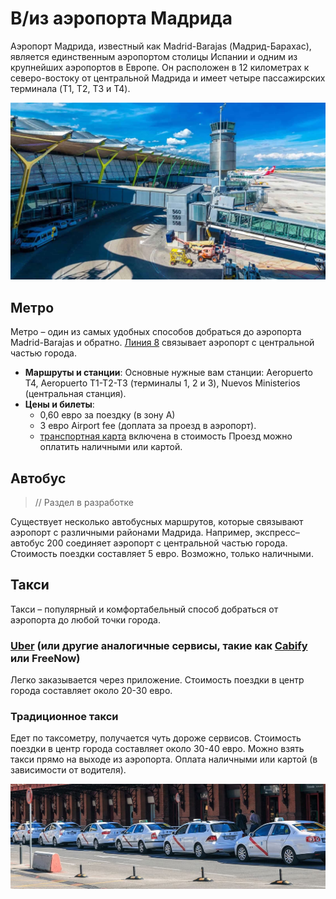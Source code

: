 # В/из аэропорта Мадрида

Аэропорт Мадрида, известный как Madrid-Barajas (Мадрид-Барахас), является единственным аэропортом столицы Испании и одним из крупнейших аэропортов в Европе. Он расположен в 12 километрах к северо-востоку от центральной Мадрида и имеет четыре пассажирских терминала (T1, T2, T3 и T4).

![Аэропорт](../images/airport.jpg)

## Метро
Метро – один из самых удобных способов добраться до аэропорта Madrid-Barajas и обратно. [Линия 8](https://www.metromadrid.es/es/linea/linea-8) связывает аэропорт с центральной частью города.

- **Маршруты и станции**: Основные нужные вам станции: Aeropuerto T4, Aeropuerto T1-T2-T3 (терминалы 1, 2 и 3), Nuevos Ministerios (центральная станция).
- **Цены и билеты**:
  - 0,60 евро за поездку (в зону А)
  - 3 евро Airport fee (доплата за проезд в аэропорт).
  - [транспортная карта](https://www.metromadrid.es/es/viaja-en-metro/tipos-de-tarjeta) включена в стоимость
Проезд можно оплатить наличными или картой.

## Автобус
> // Раздел в разработке

Существует несколько автобусных маршрутов, которые связывают аэропорт с различными районами Мадрида.
Например, экспресс–автобус 200 соединяет аэропорт с центральной частью города. Стоимость поездки составляет 5 евро. Возможно, только наличными.

## Такси
Такси – популярный и комфортабельный способ добраться от аэропорта до любой точки города.

### [Uber](https://www.uber.com/es/en/download/) (или другие аналогичные сервисы, такие как [Cabify](https://cabify.com/en) или FreeNow)
Легко заказывается через приложение. Стоимость поездки в центр города составляет около 20-30 евро.

### Традиционное такси
Едет по таксометру, получается чуть дороже сервисов. Стоимость поездки в центр города составляет около 30-40 евро.
Можно взять такси прямо на выходе из аэропорта. Оплата наличными или картой (в зависимости от водителя).

![Такси](../images/taxi.jpg)
